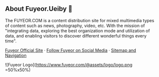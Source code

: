 ## About Fuyeor.Ueiby 👋

The FUYEOR.COM is a content distribution site for mixed multimedia types of content such as news, photography, video, etc. With the mission of "integrating data, exploring the best organization mode and utilization of data, and enabling visitors to discover different wonderful things every time".

[Fuyeor Official Site](https://www.fuyeor.com) · [Follow Fuyeor on Social Media](https://www.fuyeor.com/en-us/follow) · [Sitemap and Navigation](https://www.fuyeor.com/en-us/sitemaps)

![Fuyeor Logo](https://www.fuyeor.com/@assets/logo/logo.png  =50%x50%)
